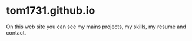 # tom1731.github.io

On this web site you can see my mains projects, my skills, my resume and contact.
